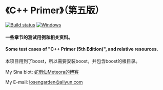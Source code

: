 # 《C++ Primer》（第五版）
[![Build status](https://ci.appveyor.com/api/projects/status/ptrwvpckcw3qli4x?svg=true)](https://ci.appveyor.com/project/SharpSnake/cpp-primer-5th-edition)
[![Windows](https://github.com/SharpSnake/CPP_Primer_5th_Edition/actions/workflows/windows.yml/badge.svg)](https://github.com/SharpSnake/CPP_Primer_5th_Edition/actions/workflows/windows.yml)


#### 一些章节的测试用例和相关资料。
#### Some test cases of "C++ Primer (5th Edition)", and relative resources.


本项目用到了boost，所以需要安装boost，并包含boost的根目录。


My Sina blot: [蛇雨仙Meteora的博客](http://blog.sina.com.cn/meteorafever)

My E-mail: losengarden@aliyun.com
